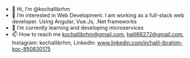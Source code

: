 - 👋 Hi, I’m @kochallibrhm
- 👀 I’m interested in Web Development. I am working as a full-stack web developer. Using Angular, Vue.Js, .Net frameworks
- 🌱 I’m currently learning and developing microservices
- 📫 How to reach me kochallibrhm@gmail.com, halil66272@gmail.com, Instagram: kochallibrhm, LinkedIn: www.linkedin.com/in/halil-ibrahim-koç-850830175
<!---
kochallibrhm/kochallibrhm is a ✨ special ✨ repository because its `README.md` (this file) appears on your GitHub profile.
You can click the Preview link to take a look at your changes.
--->

